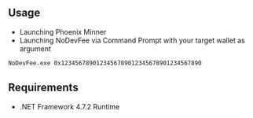 ## Usage

- Launching Phoenix Minner
- Launching NoDevFee via Command Prompt with your target wallet as argument

```bash
NoDevFee.exe 0x1234567890123456789012345678901234567890
```

## Requirements

- .NET Framework 4.7.2 Runtime

